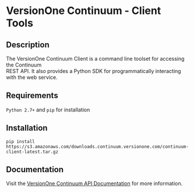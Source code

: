 # VersionOne Continuum - Client Tools

## Description

The VersionOne Continuum Client is a command line toolset for accessing the Continuum  
REST API. It also provides a Python SDK for programmatically interacting with the web service.

## Requirements

`Python 2.7+` and `pip` for installation

## Installation

```
pip install https://s3.amazonaws.com/downloads.continuum.versionone.com/continuum-client-latest.tar.gz
```

## Documentation

Visit the [VersionOne Continuum API Documentation](https://versionone.github.io/continuum-api-docs/docs/client/client-tools) for more information.
